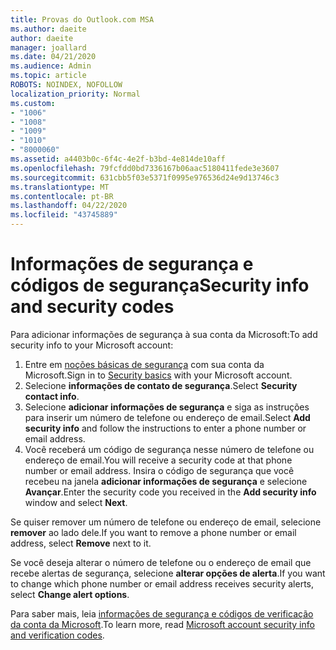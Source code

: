 ```yaml
---
title: Provas do Outlook.com MSA
ms.author: daeite
author: daeite
manager: joallard
ms.date: 04/21/2020
ms.audience: Admin
ms.topic: article
ROBOTS: NOINDEX, NOFOLLOW
localization_priority: Normal
ms.custom:
- "1006"
- "1008"
- "1009"
- "1010"
- "8000060"
ms.assetid: a4403b0c-6f4c-4e2f-b3bd-4e814de10aff
ms.openlocfilehash: 79fcfdd0bd7336167b06aac5180411fede3e3607
ms.sourcegitcommit: 631cbb5f03e5371f0995e976536d24e9d13746c3
ms.translationtype: MT
ms.contentlocale: pt-BR
ms.lasthandoff: 04/22/2020
ms.locfileid: "43745889"
---
```

# <a name="security-info-and-security-codes"></a><span data-ttu-id="2bfb5-102">Informações de segurança e códigos de segurança</span><span class="sxs-lookup"><span data-stu-id="2bfb5-102">Security info and security codes</span></span>

<span data-ttu-id="2bfb5-103">Para adicionar informações de segurança à sua conta da Microsoft:</span><span class="sxs-lookup"><span data-stu-id="2bfb5-103">To add security info to your Microsoft account:</span></span>

1. <span data-ttu-id="2bfb5-104">Entre em [noções básicas de segurança](https://account.microsoft.com/security) com sua conta da Microsoft.</span><span class="sxs-lookup"><span data-stu-id="2bfb5-104">Sign in to [Security basics](https://account.microsoft.com/security) with your Microsoft account.</span></span>
1. <span data-ttu-id="2bfb5-105">Selecione **informações de contato de segurança**.</span><span class="sxs-lookup"><span data-stu-id="2bfb5-105">Select **Security contact info**.</span></span>
1. <span data-ttu-id="2bfb5-106">Selecione **adicionar informações de segurança** e siga as instruções para inserir um número de telefone ou endereço de email.</span><span class="sxs-lookup"><span data-stu-id="2bfb5-106">Select **Add security info** and follow the instructions to enter a phone number or email address.</span></span>
1. <span data-ttu-id="2bfb5-107">Você receberá um código de segurança nesse número de telefone ou endereço de email.</span><span class="sxs-lookup"><span data-stu-id="2bfb5-107">You will receive a security code at that phone number or email address.</span></span> <span data-ttu-id="2bfb5-108">Insira o código de segurança que você recebeu na janela **adicionar informações de segurança** e selecione **Avançar**.</span><span class="sxs-lookup"><span data-stu-id="2bfb5-108">Enter the security code you received in the **Add security info** window and select **Next**.</span></span>

<span data-ttu-id="2bfb5-109">Se quiser remover um número de telefone ou endereço de email, selecione **remover** ao lado dele.</span><span class="sxs-lookup"><span data-stu-id="2bfb5-109">If you want to remove a phone number or email address, select **Remove** next to it.</span></span>

<span data-ttu-id="2bfb5-110">Se você deseja alterar o número de telefone ou o endereço de email que recebe alertas de segurança, selecione **alterar opções de alerta**.</span><span class="sxs-lookup"><span data-stu-id="2bfb5-110">If you want to change which phone number or email address receives security alerts, select **Change alert options**.</span></span>

<span data-ttu-id="2bfb5-111">Para saber mais, leia [informações de segurança e códigos de verificação da conta da Microsoft](https://support.microsoft.com/help/12428/).</span><span class="sxs-lookup"><span data-stu-id="2bfb5-111">To learn more, read [Microsoft account security info and verification codes](https://support.microsoft.com/help/12428/).</span></span>